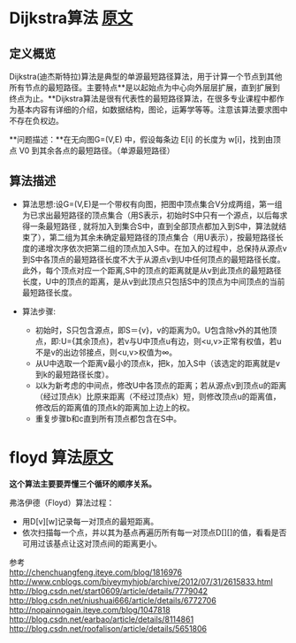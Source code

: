# Dijkstra算法 [原文](http://www.cnblogs.com/biyeymyhjob/archive/2012/07/31/2615833.html)
## 定义概览
Dijkstra(迪杰斯特拉)算法是典型的单源最短路径算法，用于计算一个节点到其他所有节点的最短路径。主要特点**是以起始点为中心向外层层扩展，直到扩展到终点为止。**Dijkstra算法是很有代表性的最短路径算法，在很多专业课程中都作为基本内容有详细的介绍，如数据结构，图论，运筹学等等。注意该算法要求图中不存在负权边。

**问题描述：**在无向图G=(V,E) 中，假设每条边 E[i] 的长度为 w[i]，找到由顶点 V0 到其余各点的最短路径。（单源最短路径）

## 算法描述
- 算法思想:设G=(V,E)是一个带权有向图，把图中顶点集合V分成两组，第一组为已求出最短路径的顶点集合（用S表示，初始时S中只有一个源点，以后每求得一条最短路径 , 就将加入到集合S中，直到全部顶点都加入到S中，算法就结束了），第二组为其余未确定最短路径的顶点集合（用U表示），按最短路径长度的递增次序依次把第二组的顶点加入S中。在加入的过程中，总保持从源点v到S中各顶点的最短路径长度不大于从源点v到U中任何顶点的最短路径长度。此外，每个顶点对应一个距离,S中的顶点的距离就是从v到此顶点的最短路径长度，U中的顶点的距离，是从v到此顶点只包括S中的顶点为中间顶点的当前最短路径长度。

- 算法步骤:
    * 初始时，S只包含源点，即S＝{v}，v的距离为0。U包含除v外的其他顶点，即:U={其余顶点}，若v与U中顶点u有边，则<u,v>正常有权值，若u不是v的出边邻接点，则<u,v>权值为∞。
    * 从U中选取一个距离v最小的顶点k，把k，加入S中（该选定的距离就是v到k的最短路径长度）。
    * 以k为新考虑的中间点，修改U中各顶点的距离；若从源点v到顶点u的距离（经过顶点k）比原来距离（不经过顶点k）短，则修改顶点u的距离值，修改后的距离值的顶点k的距离加上边上的权。
    * 重复步骤b和c直到所有顶点都包含在S中。

# floyd 算法[原文](http://blog.csdn.net/zhongkeli/article/details/8832946)

**这个算法主要要弄懂三个循环的顺序关系。**

弗洛伊德（Floyd）算法过程：
- 用D[v][w]记录每一对顶点的最短距离。
- 依次扫描每一个点，并以其为基点再遍历所有每一对顶点D[][]的值，看看是否可用过该基点让这对顶点间的距离更小。

参考  
<http://chenchuangfeng.iteye.com/blog/1816976>   
<http://www.cnblogs.com/biyeymyhjob/archive/2012/07/31/2615833.html>  
<http://blog.csdn.net/start0609/article/details/7779042>  
<http://blog.csdn.net/niushuai666/article/details/6772706>  
<http://nopainnogain.iteye.com/blog/1047818>  
<http://blog.csdn.net/earbao/article/details/8114861>  
<http://blog.csdn.net/roofalison/article/details/5651806>

